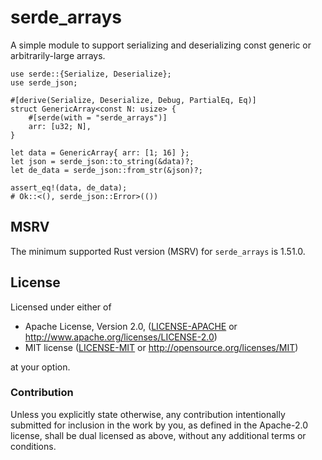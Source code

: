 # serde_arrays

A simple module to support serializing and deserializing const generic or arbitrarily-large arrays.

```
use serde::{Serialize, Deserialize};
use serde_json;

#[derive(Serialize, Deserialize, Debug, PartialEq, Eq)]
struct GenericArray<const N: usize> {
    #[serde(with = "serde_arrays")]
    arr: [u32; N],
}

let data = GenericArray{ arr: [1; 16] };
let json = serde_json::to_string(&data)?;
let de_data = serde_json::from_str(&json)?;

assert_eq!(data, de_data);
# Ok::<(), serde_json::Error>(())
```

## MSRV

The minimum supported Rust version (MSRV) for `serde_arrays` is 1.51.0.

## License

Licensed under either of

 * Apache License, Version 2.0, ([LICENSE-APACHE](LICENSE-APACHE) or
   http://www.apache.org/licenses/LICENSE-2.0)
 * MIT license ([LICENSE-MIT](LICENSE-MIT) or http://opensource.org/licenses/MIT)

at your option.

### Contribution

Unless you explicitly state otherwise, any contribution intentionally submitted
for inclusion in the work by you, as defined in the Apache-2.0 license, shall be dual licensed as
above, without any additional terms or conditions.
